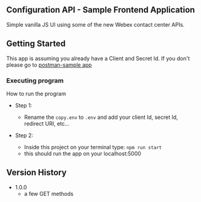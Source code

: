 ## Configuration API - Sample Frontend Application

Simple vanilla JS UI using some of the new Webex contact center APIs.

## Getting Started

This app is assuming you already have a Client and Secret Id. If you don't please go to [postman-sample app](https://github.com/CiscoDevNet/webex-contact-center-api-samples/tree/main/postman-sample)

### Executing program

How to run the program

- Step 1:

  - Rename the `copy.env` to `.env` and add your client Id, secret Id, redirect URI, etc...

- Step 2:
  - Inside this project on your terminal type: `npm run start`
  - this should run the app on your localhost:5000

## Version History

- 1.0.0
  - a few GET methods
    <!-- * See [commit change]() or See [release history]() -->
    <!-- * See [commit change]() or See [release history]() -->
